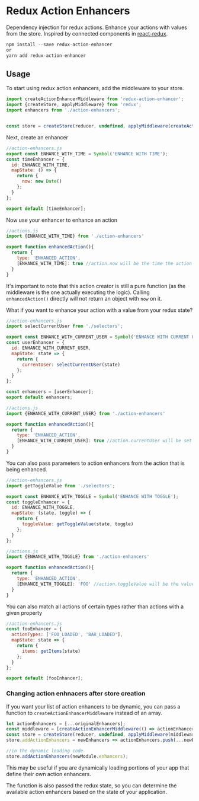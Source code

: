 Redux Action Enhancers
=============

Dependency injection for redux actions. Enhance your actions with values from the store. Inspired by connected components in [react-redux](https://github.com/reactjs/react-redux).

```js
npm install --save redux-action-enhancer
or
yarn add redux-action-enhancer
```

## Usage

To start using redux action enhancers, add the middleware to your store.

```js
import createActionEnhancerMiddleware from 'redux-action-enhancer';
import {createStore, applyMiddleware} from 'redux';
import enhancers from './action-enhancers';


const store = createStore(reducer, undefined, applyMiddleware(createActionEnhancerMiddleware(enhancers)));
```

Next, create an enhancer

```js
//action-enhancers.js
export const ENHANCE_WITH_TIME = Symbol('ENHANCE WITH TIME');
const timeEnhancer = {
  id: ENHANCE_WITH_TIME,
  mapState: () => {
    return {
      now: new Date()
    };
  }
};

export default [timeEnhancer];
```

Now use your enhancer to enhance an action

```js
//actions.js
import {ENHANCE_WITH_TIME} from './action-enhancers'

export function enhancedAction(){
  return {
    type: 'ENHANCED_ACTION',
    [ENHANCE_WITH_TIME]: true //action.now will be the time the action was dispatched
  }
}
```

It's important to note that this action creator is still a pure function (as the middleware is the one actually executing the logic). Calling `enhancedAction()` directly will not return an object with `now` on it.

What if you want to enhance your action with a value from your redux state?

```js
//action-enhancers.js
import selectCurrentUser from './selectors';

export const ENHANCE_WITH_CURRENT_USER = Symbol('ENHANCE WITH CURRENT USER');
const userEnhancer = {
  id: ENHANCE_WITH_CURRENT_USER,
  mapState: state => {
    return {
      currentUser: selectCurrentUser(state)
    };
  }
};

const enhancers = [userEnhancer];
export default enhancers;

//actions.js
import {ENHANCE_WITH_CURRENT_USER} from './action-enhancers'

export function enhancedAction(){
  return {
    type: 'ENHANCED_ACTION',
    [ENHANCE_WITH_CURRENT_USER]: true //action.currentUser will be set before being passed to the reducer
  }
}
```

You can also pass parameters to action enhancers from the action that is being enhanced.

```js
//action-enhancers.js
import getToggleValue from './selectors';

export const ENHANCE_WITH_TOGGLE = Symbol('ENHANCE WITH TOGGLE');
const toggleEnhancer = {
  id: ENHANCE_WITH_TOGGLE,
  mapState: (state, toggle) => {
    return {
      toggleValue: getToggleValue(state, toggle)
    };
  }
};

//actions.js
import {ENHANCE_WITH_TOGGLE} from './action-enhancers'

export function enhancedAction(){
  return {
    type: 'ENHANCED_ACTION',
    [ENHANCE_WITH_TOGGLE]: 'FOO' //action.toggleValue will be the value of the FOO toggle
  }
}
```

You can also match all actions of certain types rather than actions with a given property
```js
//action-enhancers.js
const fooEnhancer = {
  actionTypes: ['FOO_LOADED', 'BAR_LOADED'],
  mapState: state => {
    return {
      items: getItems(state)
    };
  }
};

export default [fooEnhancer];
```

### Changing action enhnacers after store creation
If you want your list of action enhancers to be dynamic, you can pass a function to `createActionEnhancerMiddleware` instead of an array.

```js
let actionEnhancers = [...originalEnhancers];
const middleware = [createActionEnhancerMiddleware(() => actionEnhancers)];
const store = createStore(reducer, undefined, applyMiddleware(middleware));
store.addActionEnhancers = newEnhancers => actionEnhancers.push(...newEnhancers);

//in the dynamic loading code
store.addActionEnhancers(newModule.enhancers);
```

This may be useful if you are dynamically loading portions of your app that define their own action enhancers.

The function is also passed the redux state, so you can determine the available action enhancers based on the state of your application.